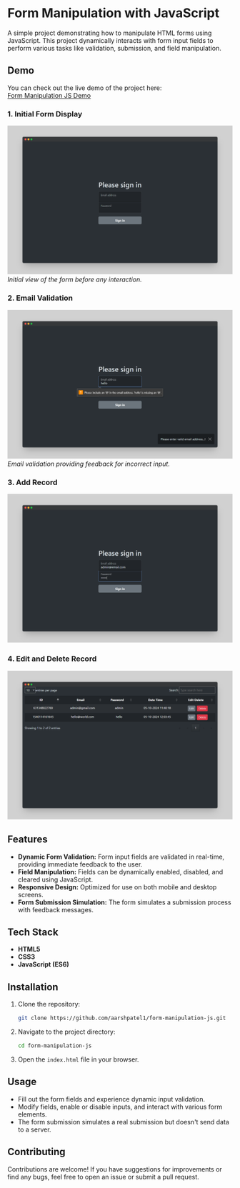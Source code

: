 # Form Manipulation with JavaScript

A simple project demonstrating how to manipulate HTML forms using JavaScript. This project dynamically interacts with form input fields to perform various tasks like validation, submission, and field manipulation.

## Demo

You can check out the live demo of the project here:  
[Form Manipulation JS Demo](https://aarshpatel1.github.io/form-manipulation-js/)

### 1. Initial Form Display
![Initial Form](screenshots/initial-form.png)
*Initial view of the form before any interaction.*

### 2. Email Validation
![Real-time Validation](screenshots/validation.png)
*Email validation providing feedback for incorrect input.*

### 3. Add Record
[![Watch the demo](screenshots/video-thumbnail-1.png)](videos/demo-video-1.mp4)

### 4. Edit and Delete Record
[![Watch the demo](screenshots/video-thumbnail-2.png)](videos/demo-video-2.mp4)

## Features

- **Dynamic Form Validation:** Form input fields are validated in real-time, providing immediate feedback to the user.
- **Field Manipulation:** Fields can be dynamically enabled, disabled, and cleared using JavaScript.
- **Responsive Design:** Optimized for use on both mobile and desktop screens.
- **Form Submission Simulation:** The form simulates a submission process with feedback messages.

## Tech Stack

- **HTML5**
- **CSS3**
- **JavaScript (ES6)**

## Installation

1. Clone the repository:
    ```bash
    git clone https://github.com/aarshpatel1/form-manipulation-js.git
    ```
2. Navigate to the project directory:
    ```bash
    cd form-manipulation-js
    ```
3. Open the `index.html` file in your browser.

## Usage

- Fill out the form fields and experience dynamic input validation.
- Modify fields, enable or disable inputs, and interact with various form elements.
- The form submission simulates a real submission but doesn't send data to a server.

## Contributing

Contributions are welcome! If you have suggestions for improvements or find any bugs, feel free to open an issue or submit a pull request.
